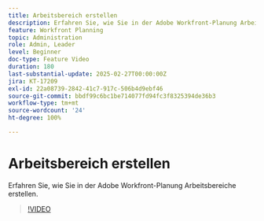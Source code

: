 ```yaml
---
title: Arbeitsbereich erstellen
description: Erfahren Sie, wie Sie in der Adobe Workfront-Planung Arbeitsbereiche erstellen.
feature: Workfront Planning
topic: Administration
role: Admin, Leader
level: Beginner
doc-type: Feature Video
duration: 180
last-substantial-update: 2025-02-27T00:00:00Z
jira: KT-17209
exl-id: 22a08739-2842-41c7-917c-506b4d9ebf46
source-git-commit: bbdf99c6bc1be714077fd94fc3f8325394de36b3
workflow-type: tm+mt
source-wordcount: '24'
ht-degree: 100%

---
```


# Arbeitsbereich erstellen

Erfahren Sie, wie Sie in der Adobe Workfront-Planung Arbeitsbereiche erstellen.

>[!VIDEO](https://video.tv.adobe.com/v/3447966/?learn=on&enablevpops=1)
